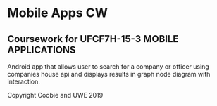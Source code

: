 # Mobile Apps CW
## Coursework for UFCF7H-15-3	MOBILE APPLICATIONS

Android app that allows user to search for a company or officer using companies house api and displays results in graph node diagram with interaction. 


Copyright Coobie and UWE 2019
